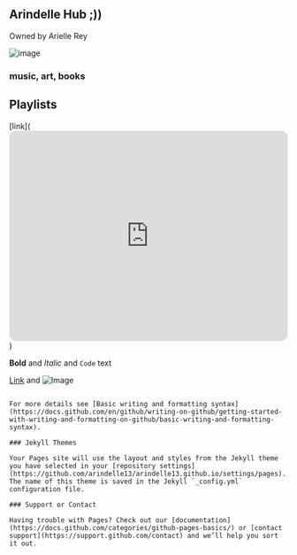 ## Arindelle Hub ;))
Owned by Arielle Rey

![image](https://user-images.githubusercontent.com/102721958/161291883-9e8ce134-eb3d-4722-b4e7-bfdd8e69245c.png)




### music, art, books




## Playlists
[link](<iframe style="border-radius:12px" src="https://open.spotify.com/embed/playlist/0AsSCRRNGrhaVawrTl3yxs?utm_source=generator" width="100%" height="380" frameBorder="0" allowfullscreen="" allow="autoplay; clipboard-write; encrypted-media; fullscreen; picture-in-picture"></iframe>)










**Bold** and _Italic_ and `Code` text

[Link](url) and ![Image](src)
```

For more details see [Basic writing and formatting syntax](https://docs.github.com/en/github/writing-on-github/getting-started-with-writing-and-formatting-on-github/basic-writing-and-formatting-syntax).

### Jekyll Themes

Your Pages site will use the layout and styles from the Jekyll theme you have selected in your [repository settings](https://github.com/arindelle13/arindelle13.github.io/settings/pages). The name of this theme is saved in the Jekyll `_config.yml` configuration file.

### Support or Contact

Having trouble with Pages? Check out our [documentation](https://docs.github.com/categories/github-pages-basics/) or [contact support](https://support.github.com/contact) and we’ll help you sort it out.
